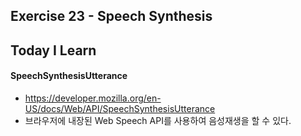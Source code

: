 ## Exercise 23 - Speech Synthesis

## Today I Learn

#### SpeechSynthesisUtterance
- https://developer.mozilla.org/en-US/docs/Web/API/SpeechSynthesisUtterance
- 브라우저에 내장된 Web Speech API를 사용하여 음성재생을 할 수 있다.

